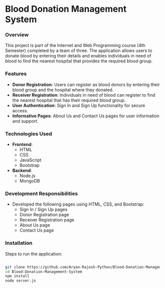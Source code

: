 # Blood Donation Management System

### Overview
This project is part of the Internet and Web Programming course (4th Semester) completed by a team of three. The application allows users to donate blood by entering their details and enables individuals in need of blood to find the nearest hospital that provides the required blood group.

### Features
- **Donor Registration**: Users can register as blood donors by entering their blood group and the hospital where they donated.
- **Receiver Registration**: Individuals in need of blood can register to find the nearest hospital that has their required blood group.
- **User Authentication**: Sign In and Sign Up functionality for secure access.
- **Informative Pages**: About Us and Contact Us pages for user information and support.

### Technologies Used
- **Frontend**: 
  - HTML
  - CSS
  - JavaScript
  - Bootstrap
- **Backend**: 
  - Node.js
  - MongoDB

### Development Responsibilities
- Developed the following pages using HTML, CSS, and Bootstrap:
  - Sign In / Sign Up pages
  - Donor Registration page
  - Receiver Registration page
  - About Us page
  - Contact Us page

### Installation

   Steps to run the application:
   ```bash
   
   git clone https://github.com/Aryan-Rajesh-Python/Blood-Donation-Management-System.git
   cd Blood-Donation-Management-System
   npm install
   node server.js

